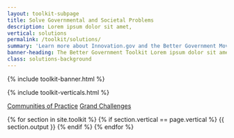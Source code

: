 ```yaml
---
layout: toolkit-subpage
title: Solve Governmental and Societal Problems
description: Lorem ipsum dolor sit amet,
vertical: solutions
permalink: /toolkit/solutions/
summary: 'Learn more about Innovation.gov and the Better Government Movement'
banner-heading: The Better Government Toolkit Lorem ipsum dolor sit amet, consectetur adipiscing. 
class: solutions-background
---
```


{% include toolkit-banner.html %}


{% include toolkit-verticals.html %}

<div class="culture-background toolkit-button-group-small">
	<div class="usa-grid">
	<a class="usa-button" href="#cops">Communities of Practice</a>
	<a class="usa-button" href="#grand-challenges">Grand Challenges</a>
	</div>
</div>

{% for section in site.toolkit %}
{% if section.vertical == page.vertical %}
{{ section.output }}
{% endif %}
{% endfor %}